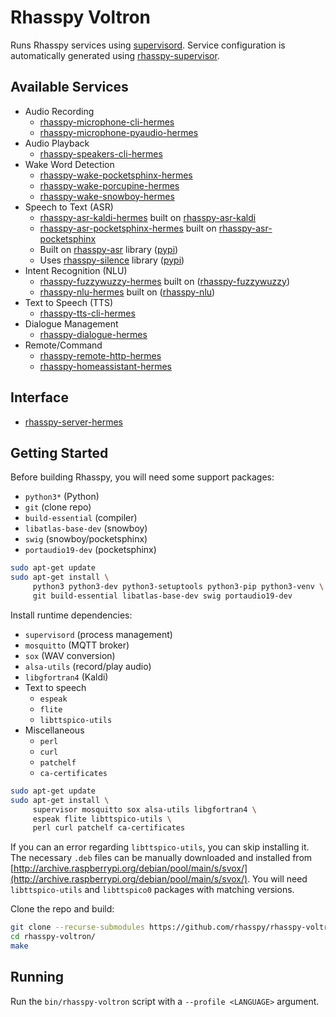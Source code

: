 # Rhasspy Voltron

Runs Rhasspy services using [supervisord](http://supervisord.org/). Service configuration is automatically generated using [rhasspy-supervisor](https://github.com/rhasspy/rhasspy-supervisor).

## Available Services

* Audio Recording
    * [rhasspy-microphone-cli-hermes](https://github.com/rhasspy/rhasspy-microphone-cli-hermes)
    * [rhasspy-microphone-pyaudio-hermes](https://github.com/rhasspy/rhasspy-microphone-pyaudio-hermes)
* Audio Playback
    * [rhasspy-speakers-cli-hermes](https://github.com/rhasspy/rhasspy-speakers-cli-hermes)
* Wake Word Detection
    * [rhasspy-wake-pocketsphinx-hermes](https://github.com/rhasspy/rhasspy-wake-pocketsphinx-hermes)
    * [rhasspy-wake-porcupine-hermes](https://github.com/rhasspy/rhasspy-wake-porcupine-hermes)
    * [rhasspy-wake-snowboy-hermes](https://github.com/rhasspy/rhasspy-wake-snowboy-hermes)
* Speech to Text (ASR)
    * [rhasspy-asr-kaldi-hermes](https://github.com/rhasspy/rhasspy-asr-kaldi-hermes) built on [rhasspy-asr-kaldi](https://github.com/rhasspy/rhasspy-asr-kaldi)
    * [rhasspy-asr-pocketsphinx-hermes](https://github.com/rhasspy/rhasspy-asr-pocketsphinx-hermes) built on [rhasspy-asr-pocketsphinx](https://github.com/rhasspy/rhasspy-asr-pocketsphinx)
    * Built on [rhasspy-asr](https://github.com/rhasspy/rhasspy-asr) library ([pypi](https://pypi.org/project/rhasspy-asr/))
    * Uses [rhasspy-silence](https://github.com/rhasspy/rhasspy-silence) library ([pypi](https://pypi.org/project/rhasspy-silence/))
* Intent Recognition (NLU)
    * [rhasspy-fuzzywuzzy-hermes](https://github.com/rhasspy/rhasspy-fuzzywuzzy-hermes) built on ([rhasspy-fuzzywuzzy](https://github.com/rhasspy/rhasspy-fuzzywuzzy))
    * [rhasspy-nlu-hermes](https://github.com/rhasspy/rhasspy-nlu-hermes) built on ([rhasspy-nlu](https://github.com/rhasspy/rhasspy-nlu))
* Text to Speech (TTS)
    * [rhasspy-tts-cli-hermes](https://github.com/rhasspy/rhasspy-tts-cli-hermes)
* Dialogue Management
    * [rhasspy-dialogue-hermes](https://github.com/rhasspy/rhasspy-dialogue-hermes)
* Remote/Command
    * [rhasspy-remote-http-hermes](https://github.com/rhasspy/rhasspy-remote-http-hermes)
    * [rhasspy-homeassistant-hermes](https://github.com/rhasspy/rhasspy-homeassistant-hermes)

## Interface

* [rhasspy-server-hermes](https://github.com/rhasspy/rhasspy-server-hermes)


## Getting Started

Before building Rhasspy, you will need some support packages:

* `python3*` (Python)
* `git` (clone repo)
* `build-essential` (compiler)
* `libatlas-base-dev` (snowboy)
* `swig` (snowboy/pocketsphinx)
* `portaudio19-dev` (pocketsphinx)

```bash
sudo apt-get update
sudo apt-get install \
     python3 python3-dev python3-setuptools python3-pip python3-venv \
     git build-essential libatlas-base-dev swig portaudio19-dev
```

Install runtime dependencies:

* `supervisord` (process management)
* `mosquitto` (MQTT broker)
* `sox` (WAV conversion)
* `alsa-utils` (record/play audio)
* `libgfortran4` (Kaldi)
* Text to speech
    * `espeak`
    * `flite`
    * `libttspico-utils`
* Miscellaneous
    * `perl`
    * `curl`
    * `patchelf`
    * `ca-certificates`

```bash
sudo apt-get update
sudo apt-get install \
     supervisor mosquitto sox alsa-utils libgfortran4 \
     espeak flite libttspico-utils \
     perl curl patchelf ca-certificates
```

If you can an error regarding `libttspico-utils`, you can skip installing it.
The necessary `.deb` files can be manually downloaded and installed from [http://archive.raspberrypi.org/debian/pool/main/s/svox/](http://archive.raspberrypi.org/debian/pool/main/s/svox/). You will need `libttspico-utils` and `libttspico0` packages with matching versions.

Clone the repo and build:

```bash
git clone --recurse-submodules https://github.com/rhasspy/rhasspy-voltron
cd rhasspy-voltron/
make
```

## Running

Run the `bin/rhasspy-voltron` script with a `--profile <LANGUAGE>` argument.
